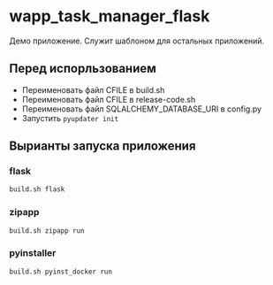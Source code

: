 # wapp_task_manager_flask

Демо приложение. Служит шаблоном для остальных приложений.

## Перед испорльзованием

- Переименовать файл CFILE в build.sh
- Переименовать файл CFILE в release-code.sh
- Переименовать файл SQLALCHEMY_DATABASE_URI в config.py
- Запустить `pyupdater init`

## Вырианты запуска приложения

### flask

```bash
build.sh flask
```

### zipapp

```bash
build.sh zipapp run
```

### pyinstaller

```bash
build.sh pyinst_docker run
```

